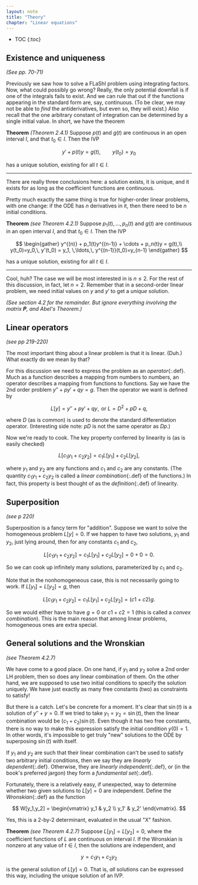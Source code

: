 ```yaml
---
layout: note
title: "Theory"
chapter: "Linear equations"
---
```

* TOC
{:toc}

## Existence and uniqueness

*(See pp. 70-71)*

Previously we saw how to solve a FLaShI problem using integrating factors. Now, what could possibly go wrong? Really, the only potential downfall is if one of the integrals fails to exist. And we can rule that out if the functions appearing in the standard form are, say, continuous. (To be clear, we may not be able to *find* the antiderivatives, but even so, they will exist.) Also recall that the one arbitrary constant of integration can be determined by a single initial value. In short, we have the theorem

**Theorem** *(Theorem 2.4.1)* Suppose $p(t)$ and $g(t)$ are continuous in an open interval $I$, and that $t_0\in I$. Then the IVP

$$
y' + p(t)y = g(t), \qquad y(t_0)=y_0
$$

has a unique solution, existing for all $t\in I$. 

---

There are really three conclusions here: a solution exists, it is unique, and it exists for as long as the coefficient functions are continuous.

Pretty much exactly the same thing is true for higher-order linear problems, with one change: if the ODE has $n$ derivatives in it, then there need to be $n$ initial conditions. 

**Theorem** *(see Theorem 4.2.1)*  Suppose $p_1(t),\ldots,p_n(t)$ and $g(t)$ are continuous in an open interval $I$, and that $t_0\in I$. Then the IVP

$$
\begin{gather}
y^{(n)} + p_1(t)y^{(n-1)} + \cdots + p_n(t)y = g(t),\\
y(t_0)=y_0,\, y'(t_0) = y_1, \,\ldots,\, y^{(n-1)}(t_0)=y_{n-1}
\end{gather}
$$

has a unique solution, existing for all $t\in I$. 

---

Cool, huh? The case we will be most interested in is $n\le 2$. For the rest of this discussion, in fact, let $n=2$. Remember that in a second-order linear problem, we need initial values on $y$ and $y'$ to get a *unique* solution. 

*(See section 4.2 for the remainder. But ignore everything involving the matrix **P**, and Abel's Theorem.)*
        
## Linear operators

*(see pp 219-220)*

The most important thing about a linear problem is that it is linear. (Duh.) What exactly do we mean by that? 

For this discussion we need to express the problem as an
*operator*{:.def}. Much as a function describes a mapping from numbers to
numbers, an operator describes a mapping from functions to
functions. Say we have the 2nd order problem $y'' +py'+qy=g$. Then the operator we want is defined by 

$$
L[y] = y'' +py'+qy, \text{ or } L = D^2 + pD + q,
$$

where $D$ (as is common) is used to denote the standard differentiation operator. 
(Interesting side note: $pD$ is not the same operator as $Dp$.) 

Now we're ready to cook. The key property conferred by linearity is (as is easily checked)

$$
L[c_1y_1 + c_2y_2] = c_1 L[y_1] + c_2 L[y_2],
$$

where $y_1$ and $y_2$ are any functions and $c_1$ and $c_2$ are any constants. (The quantity $c_1y_1 + c_2y_2$ is called a *linear combination*{:.def} of the functions.) In fact, this property is best thought of as the *definition*{:.def} of linearity. 

## Superposition
*(see p 220)*

Superposition is a fancy term for "addition".  Suppose we want to solve the homogeneous problem $L[y]=0$. If we happen to have two solutions, $y_1$ and $y_2$, just lying around, then for any constants $c_1$ and $c_2$,

$$
L[c_1y_1 + c_2y_2] = c_1 L[y_1] + c_2 L[y_2] = 0 + 0 = 0.
$$

So we can cook up infinitely many solutions, parameterized by $c_1$ and $c_2$. 

Note that in the nonhomogeneous case, this is not necessarily going to work. If $L[y_1]=L[y_2]=g$, then 

$$
L[c_1y_1 + c_2y_2] = c_1 L[y_1] + c_2 L[y_2] = (c1+c2)g.
$$

So we would either have to have $g=0$ or $c1+c2=1$ (this is called a *convex combination*). This is the main reason that among linear problems, homogeneous ones are extra special. 

## General solutions and the Wronskian

*(see Theorem 4.2.7)*

We have come to a good place. On one hand, if $y_1$ and $y_2$ solve a 2nd order LH problem, then so does any linear combination of them. On the other hand, we are supposed to use two initial conditions to specify the solution uniquely. We have just exactly as many free constants (two) as constraints to satisfy!

But there is a catch. Let's be concrete for a moment. It's clear that
$\sin(t)$ is a solution of $y'' +y=0$. If we tried to take $y_1=y_2=\sin(t)$, then the linear combination would be $(c_1+c_2)\sin(t)$. Even though it has two free constants, there is no way to make this expression satisfy the initial condition $y(0)=1$. In other words, it's impossible to get truly "new" solutions to the ODE by superposing $\sin(t)$ with itself.

If $y_1$ and $y_2$ are such that their linear combination can't be used to satisfy two arbitrary initial conditions, then we say they are *linearly dependent*{:.def}. Otherwise, they are *linearly independent*{:.def}, or (in the book's preferred jargon) they form a *fundamental set*{:.def}. 

Fortunately, there is a relatively easy, if unexpected, way to determine whether two given solutions to $L[y]=0$ are independent. Define the *Wronskian*{:.def} as the function

$$
W[y_1,y_2] = \begin{vmatrix} y_1 & y_2 \\ y_1' & y_2' \end{vmatrix}.
$$

Yes, this is a 2-by-2 determinant, evaluated in the usual "X" fashion. 

**Theorem** *(see Theorem 4.2.7)* Suppose $L[y_1]=L[y_2]=0$, where the coefficient functions of $L$ are continuous on interval $I$. If the Wronskian is nonzero at any value of $t\in I$, then the solutions are independent, and 

$$
y = c_1 y_1+ c_2 y_2
$$

is the general solution of $L[y]=0$. That is, *all* solutions can be expressed this way, including the unique solution of an IVP.


